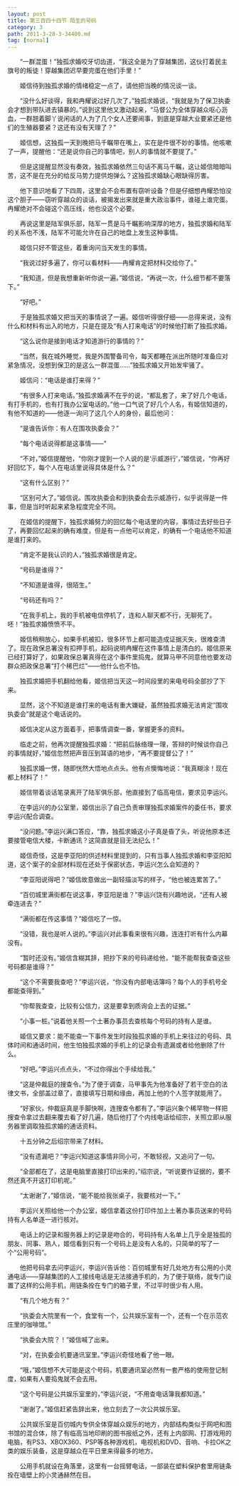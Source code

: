 ```yaml
---
layout: post
title: 第三百四十四节 陌生的号码
category: 3
path: 2011-3-28-3-34400.md
tag: [normal]
---
```


　　“一群混蛋！”独孤求婚咬牙切齿道，“我这全是为了穿越集团，这伙打着民主旗号的叛徒！穿越集团迟早要完蛋在他们手里！”

　　姬信待到独孤求婚的情绪稳定一点了，请他把当晚的情况谈一谈。

　　“没什么好谈得，我和冉耀说过好几次了，”独孤求婚说，“我就是为了保卫执委会才想到带队进去镇暴的。”说到这里他又激动起来，“马督公为全体穿越众呕心沥血，一群翘着脚丫说闲话的人为了几个女人还要闹事，到底是穿越大业要紧还是他们的生殖器要紧？这还有没有天理了？”

　　姬信想，这独孤一天到晚把马千瞩带在嘴上，实在是件很不妙的事情。他咳嗽了一声，提醒他：“还是说你自己的事情吧，别人的事情就不要提了。”

　　但是这提醒显然没有奏效，独孤求婚依然三句话不离马千瞩，这让姬信暗暗叫苦，这不是在充分的给反马势力提供炮弹么？这独孤求婚缺心眼缺得厉害。

　　他下意识地看了下四周，这里会不会布置有窃听设备？但是仔细想冉耀恐怕没这个胆子——窃听穿越众的谈话，被揭发出来就是重大政治事件，谁碰上谁完蛋。冉耀绝对不会碰这个高压线，他也没这个必要。

　　再说这里是陆军俱乐部，陆军一贯是马千瞩影响深厚的地方，独孤求婚和陆军的关系也不浅，陆军不可能允许在自己的地盘上发生这种事情。

　　姬信只好不管这些，着重询问当天发生的事情。

　　“我说过好多遍了，你可以看材料——冉耀肯定把材料交给你了。”

　　“我知道，但是我想重新听你说一遍。”姬信说，“再说一次，什么细节都不要落下。”

　　“好吧。”

　　于是独孤求婚又把当天的事情说了一遍。姬信听得很仔细——总得来说，没有什么和材料有出入的地方，只是在提及“有人打来电话”的时候他打断了独孤求婚。

　　“这么说你是接到电话才知道游行的事情的？”

　　“当然，我在城外睡觉，我是外围警备司令，每天都睡在派出所随时准备应对紧急情况，没想到保卫的是这么一群混蛋……”独孤求婚又开始发牢骚了。

　　姬信问：“电话是谁打来得？”

　　“有很多人打来电话。”独孤求婚满不在乎的说，“都乱套了，来了好几个电话，有打手机的，也有打我办公室电话的。”他一口气说了好几个人名，有姬信知道的，有他不知道的——他逐一询问了这几个人的身份，最后他问：

　　“是谁告诉你：有人在围攻执委会？”

　　“每个电话说得都是这事情——”

　　“不对，”姬信提醒他，“你刚才提到一个人说的是‘示威游行’，”姬信说，“你再好好回忆下，每个人在电话里说得具体是什么？”

　　“这有什么区别？”

　　“区别可大了。”姬信说。围攻执委会和到执委会去示威游行，似乎说得是一件事，但是当时听起来紧急程度完全不同。

　　在姬信的提醒下，独孤求婚努力的回忆每个电话里的内容，事情过去好些日子了，再要回忆起来的确有难度，但是有一点他可以肯定，的确有一个电话他不知道是谁打来的。

　　“肯定不是我认识的人，”独孤求婚很是肯定。

　　“号码是谁得？”

　　“不知道是谁得，很陌生。”

　　“号码还有吗？”

　　“在我手机上，我的手机被电信停机了，连和人聊天都不行，无聊死了。呸！”独孤求婚愤愤不平。

　　姬信稍稍放心，如果手机被扣，很多环节上都可能造成证据灭失，很难查清了。现在政保总署没有扣押手机，起码说明冉耀在这件事情上是清白的。姬信原来已经打算好了，如果政保总署真得在这个事件里捣鬼，就算马甲不同意他也要发动群众把政保总署“打个稀巴烂”——他什么也不怕。

　　独孤求婚把手机翻给他看，姬信把当天这一时间段里的来电号码全部抄了下来。

　　显然，这个不知道是谁打来的电话有重大嫌疑，虽然独孤求婚无法肯定“围攻执委会”就是这个电话说的。

　　姬信决定从这方面着手，把事情调查一番，掌握更多的资料。

　　临走之前，他再次提醒独孤求婚：“把前后脉络理一理，答辩的时候谈你自己的事情就好，”姬信忽然把声音压到耳语的地步，“再不要提督公了！”

　　独孤求婚一愣，随即恍然大悟地点点头。他有点懊悔地说：“我真糊涂！现在都上材料了！”

　　姬信带着谈话笔录离开了陆军俱乐部，他直接到了临高电信，要求见李运兴。

　　在李运兴的办公室里，姬信出示了自己负责审理独孤求婚案件的委任书，要求李运兴配合调查。

　　“没问题。”李运兴满口答应，“靠，独孤求婚这小子真是昏了头，听说他原本还要接管电信大楼，卡断通讯？这简直就是目无法纪么！”

　　姬信奇怪，这是李亚阳的供述材料里提到的，只有当事人独孤求婚和李亚阳知道，这个案子的全部材料现在还处于保密状态，李运兴怎么会知道的？

　　“李亚阳说得吧？”姬信故意做出一副轻描淡写的样子，“他也被连累苦了。”

　　“百仞城里满街都在说这事，李亚阳是谁？”李运兴饶有兴趣地说，“还有人被牵连进去？”

　　“满街都在传这事情？”姬信吃了一惊。

　　“没错，我也是听人说的。”李运兴对此事看来很有兴趣，连连打听有什么内幕没有。

　　“暂时还没有。”姬信含糊其辞，把抄下来的号码递给他，“能不能帮我查查这些号码都是谁得？”

　　“这个不需要我查吧？”李运兴说，“你没有内部电话簿吗？每个人的手机号全都能查得到。”

　　“你帮我查查，比较有公信力，这是要拿到质询会上去的证据。”

　　“小事一桩。”说着他关照一个土著办事员去查核每个号码的持有人是谁。

　　姬信又要求：能不能查一下事件发生时段独孤求婚的手机上来往过的号码、具体时间和通话时间，他生怕独孤求婚的手机上的记录会有遗漏或者给他删除了什么。

　　“好吧。”李运兴点点头，“不过你得出个手续给我。”

　　“这是仲裁庭的搜查令。”为了便于调查，马甲事先为他准备好了若干空白的法律文书，全部盖过章了，直接填写日期和缘由，再加上他的个人签字就能用了。

　　“好家伙，仲裁庭真是手脚快啊，连搜查令都有了。”李运兴象个稀罕物一样把搜查令拿过去翻来覆去看了好几遍，随后他打了个内线电话给绍宗，关照立即从服务器里调取独孤求婚的通话资料。

　　十五分钟之后绍宗带来了材料。

　　“没有遗漏吧？”李运兴知道这事情非同小可，不敢轻视，又追问了一句。

　　“全部都在了，这是电脑里直接打印出来的，”绍宗说，“听说要作证据的，要不然还真不开这打印机呢。”

　　“太谢谢了，”姬信说，“能不能给我张桌子，我要核对一下。”

　　李运兴关照给他一个办公室，姬信拿着这份打印件加上土著办事员送来的号码持有人名单逐一进行核对。

　　电话上的记录和服务器上的记录是吻合的，号码持有人名单上几乎全是独孤的朋友、同事、熟人，姬信看到只有一个号码上是没有人名的，只简单的写了一个“公用号码”。

　　他把号码拿去问李运兴，李运兴告诉他：百仞城里有好几处地方有公用的小灵通电话——穿越集团的人工接线电话是无法接通手机的，为了便于联络，就专门设置了这样的公用手机，用链条拴在专门的箱子里，不过平时很少有人用。

　　“有几个地方有？”

　　“执委会大院里有一个，食堂有一个，公共娱乐室有一个，还有一个在示范农庄里的咖啡馆。”

　　“执委会大院？！”姬信喊了出来。

　　“对，在执委会机要通讯室里。”李运兴奇怪地看了他一眼。

　　“哦，”姬信想不大可能是这个号码，机要通讯室必然有一套严格的使用登记制度，如果有人要捣鬼就不会去用。

　　“这个号码是公共娱乐室里的，”李运兴说，“不用查电话簿我都知道。”

　　“谢谢了。”姬信赶紧告辞出来，他立刻去了一次公共娱乐室。

　　公共娱乐室是百仞城内专供全体穿越众娱乐的地方，内部结构类似于网吧和图书馆的混合体，除了有临高当地印刷的图书报纸之外，还有上内部网、打游戏用的电脑，有PS3、XBOX360、PSP等各种游戏机，电视机和DVD、音响、卡拉OK之类的娱乐装备，这是穿越众在平日里来得最多的地方。

　　公用手机就设在角落里，这里有一台摇臂电话，一部装在塑料保护套里用链条拴在墙壁上的小灵通赫然在目。
